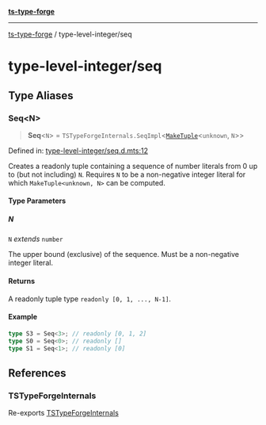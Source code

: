 [**ts-type-forge**](../README.md)

---

[ts-type-forge](../README.md) / type-level-integer/seq

# type-level-integer/seq

## Type Aliases

### Seq\<N\>

> **Seq**\<`N`\> = `TSTypeForgeInternals.SeqImpl`\<[`MakeTuple`](../tuple-and-list/make-tuple.md#maketuple)\<`unknown`, `N`\>\>

Defined in: [type-level-integer/seq.d.mts:12](https://github.com/noshiro-pf/ts-type-forge/blob/main/src/type-level-integer/seq.d.mts#L12)

Creates a readonly tuple containing a sequence of number literals from 0 up to (but not including) `N`.
Requires `N` to be a non-negative integer literal for which `MakeTuple<unknown, N>` can be computed.

#### Type Parameters

##### N

`N` _extends_ `number`

The upper bound (exclusive) of the sequence. Must be a non-negative integer literal.

#### Returns

A readonly tuple type `readonly [0, 1, ..., N-1]`.

#### Example

```ts
type S3 = Seq<3>; // readonly [0, 1, 2]
type S0 = Seq<0>; // readonly []
type S1 = Seq<1>; // readonly [0]
```

## References

### TSTypeForgeInternals

Re-exports [TSTypeForgeInternals](../branded-types/brand/namespaces/TSTypeForgeInternals/README.md)
